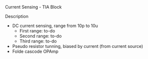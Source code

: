 Current Sensing - TIA  Block

Description
  - DC current sensing, range from 10p to 10u
      - First range: to-do
      - Second range: to-do
      - Third range: to-do
  - Pseudo resistor tunning, biased by current (from current source)
  - Folde cascode OPAmp
